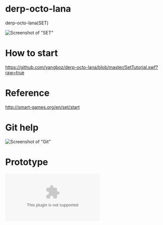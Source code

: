 derp-octo-lana
==============

derp-octo-lana(SET)

![Screenshot of "SET"](https://raw.github.com/yangboz/derp-octo-lana/master/AS3/resources/snapshot_SET_00.jpg)

How to start
==============

https://github.com/yangboz/derp-octo-lana/blob/master/SetTutorial.swf?raw=true

Reference
==============

http://smart-games.org/en/set/start

Git help
==============

![Screenshot of "Git"](https://raw.github.com/yangboz/derp-octo-lana/master/git.png)

Prototype
==============

![Flash prototype](https://raw.github.com/yangboz/derp-octo-lana/master/kill4fun.swf)
